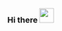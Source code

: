### Hi there <img src="https://raw.githubusercontent.com/MartinHeinz/MartinHeinz/master/wave.gif" width="30px">

<!--
**harikrishna9/harikrishna9** is a ✨ _special_ ✨ repository because its `README.md` (this file) appears on your GitHub profile.


<h1 align='center'><i>Stay awesome!</i></h1>

